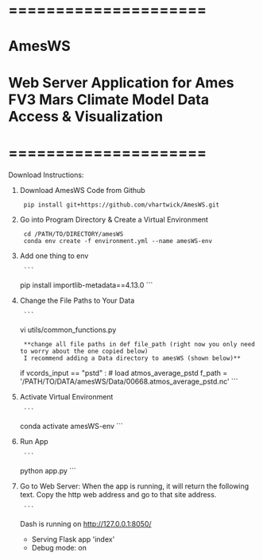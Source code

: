 # =====================
# AmesWS
# Web Server Application for Ames FV3 Mars Climate Model Data Access & Visualization
# =====================
Download Instructions:
1. Download AmesWS Code from Github

        pip install git+https://github.com/vhartwick/AmesWS.git

2. Go into Program Directory & Create a Virtual Environment
 
        cd /PATH/TO/DIRECTORY/amesWS
        conda env create -f environment.yml --name amesWS-env

3. Add one thing to env
	
        ```
	pip install importlib-metadata==4.13.0
        ```

4. Change the File Paths to Your Data

        ```
	vi utils/common_functions.py
        
        **change all file paths in def file_path (right now you only need to worry about the one copied below)
        I recommend adding a Data directory to amesWS (shown below)**      
	if vcords_input == "pstd" : # load atmos_average_pstd
       		f_path = '/PATH/TO/DATA/amesWS/Data/00668.atmos_average_pstd.nc'
        ```
5. Activate Virtual Environment
     
        ```
	conda activate amesWS-env
        ```

5. Run App
  
        ```	
	python app.py
        ```

6. Go to Web Server: When the app is running, it will return the following text. Copy the http web address and 
   go to that site address.

        ```	
	Dash is running on http://127.0.0.1:8050/

	 * Serving Flask app 'index'
	 * Debug mode: on
         ```
